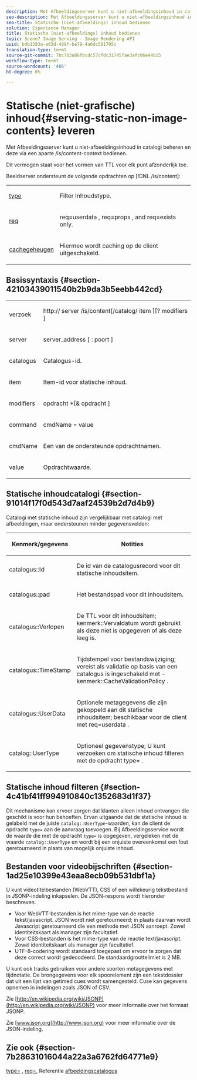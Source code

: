 ```yaml
---
description: Met Afbeeldingsserver kunt u niet-afbeeldingsinhoud in catalogi beheren en deze via een aparte /is/content-context bedienen.
seo-description: Met Afbeeldingsserver kunt u niet-afbeeldingsinhoud in catalogi beheren en deze via een aparte /is/content-context bedienen.
seo-title: Statische (niet-afbeeldings) inhoud bedienen
solution: Experience Manager
title: Statische (niet-afbeeldings) inhoud bedienen
topic: Scene7 Image Serving - Image Rendering API
uuid: bdb1383a-e02d-499f-be79-4a6dc501705c
translation-type: tm+mt
source-git-commit: 7bc7b3a86fbcdc57cfdc31745fae3afc06e44b15
workflow-type: tm+mt
source-wordcount: '486'
ht-degree: 0%

---
```



# Statische (niet-grafische) inhoud{#serving-static-non-image-contents} leveren

Met Afbeeldingsserver kunt u niet-afbeeldingsinhoud in catalogi beheren en deze via een aparte /is/content-context bedienen.

Dit vermogen staat voor het vormen van TTL voor elk punt afzonderlijk toe.

Beeldserver ondersteunt de volgende opdrachten op [!DNL /is/content]:

<table id="simpletable_8A3AB1D1D20F4B6CBE86767E94735980"> 
 <tr class="strow"> 
  <td class="stentry"> <p> <a href="../../is-api/http-ref/image-serving-api-ref/c-http-protocol-reference/c-command-reference/r-type.md#reference-89094fd1c50c444eb082cd266769cccb" format="dita" scope="local"> type  </a> </p> </td> 
  <td class="stentry"> <p>Filter Inhoudstype. </p> </td> 
 </tr> 
 <tr class="strow"> 
  <td class="stentry"> <p> <a href="../../is-api/http-ref/image-serving-api-ref/c-http-protocol-reference/c-command-reference/r-req/r-req.md#reference-907cdb4a97034db7ad94695f25552e76" format="dita" scope="local"> req  </a> </p> </td> 
  <td class="stentry"> <p> <span class="codeph"> req=userdata  </span>,  <span class="codeph"> req=props  </span>, and  <span class="codeph"> req=exists  </span> only. </p> </td> 
 </tr> 
 <tr class="strow"> 
  <td class="stentry"> <p> <a href="../../is-api/http-ref/image-serving-api-ref/c-http-protocol-reference/c-command-reference/r-is-http-cache.md#reference-168189bee4ce4d1189d427891f22be2e" format="dita" scope="local"> cachegeheugen  </a> </p> </td> 
  <td class="stentry"> <p>Hiermee wordt caching op de client uitgeschakeld. </p> </td> 
 </tr> 
</table>

## Basissyntaxis {#section-42103439011540b2b9da3b5eebb442cd}

<table id="simpletable_2F039A5BFA2C4E22B014F42ECBCDA0A2"> 
 <tr class="strow"> 
  <td class="stentry"> <p> <span class="codeph"> <span class="varname"> verzoek  </span> </span> </p> </td> 
  <td class="stentry"> <p> <span class="codeph"> <span class="filepath"> http://  <span class="varname"> server  </span>/is/content[/catalog/ <span class="varname"> item  </span>][? <span class="varname"> modifiers  </span>]  </span> </span> </p> </td> 
 </tr> 
 <tr class="strow"> 
  <td class="stentry"> <p> <span class="codeph"> <span class="varname"> server  </span> </span> </p> </td> 
  <td class="stentry"> <p> <span class="codeph"> <span class="varname"> server_address  </span>[ :  <span class="varname"> poort  </span>]  </span> </p> </td> 
 </tr> 
 <tr class="strow"> 
  <td class="stentry"> <p> <span class="codeph"> <span class="varname"> catalogus  </span> </span> </p> </td> 
  <td class="stentry"> <p>Catalogus-id. </p> </td> 
 </tr> 
 <tr class="strow"> 
  <td class="stentry"> <p> <span class="codeph"> <span class="varname"> item  </span> </span> </p> </td> 
  <td class="stentry"> <p>Item-id voor statische inhoud. </p> </td> 
 </tr> 
 <tr class="strow"> 
  <td class="stentry"> <p> <span class="codeph"> <span class="varname"> modifiers  </span> </span> </p> </td> 
  <td class="stentry"> <p> <span class="codeph"> <span class="varname"> opdracht  </span>*[&amp;  <span class="varname"> opdracht  </span>]  </span> </p> </td> 
 </tr> 
 <tr class="strow"> 
  <td class="stentry"> <p> <span class="codeph"> <span class="varname"> command  </span> </span> </p> </td> 
  <td class="stentry"> <p> <span class="codeph"> <span class="varname"> cmdName  </span>=  <span class="varname"> value  </span> </span> </p> </td> 
 </tr> 
 <tr class="strow"> 
  <td class="stentry"> <p> <span class="codeph"> <span class="varname"> cmdName  </span> </span> </p> </td> 
  <td class="stentry"> <p>Een van de ondersteunde opdrachtnamen. </p> </td> 
 </tr> 
 <tr class="strow"> 
  <td class="stentry"> <p> <span class="codeph"> <span class="varname"> value  </span> </span> </p> </td> 
  <td class="stentry"> <p>Opdrachtwaarde. </p> </td> 
 </tr> 
</table>

## Statische inhoudcatalogi {#section-91014f17f0d543d7aaf24539b2d7d4b9}

Catalogi met statische inhoud zijn vergelijkbaar met catalogi met afbeeldingen, maar ondersteunen minder gegevensvelden:

<table id="table_71A565DF5EC94913AD35CB13B0C7A27D"> 
 <thead> 
  <tr> 
   <th colname="col1" class="entry"> <p>Kenmerk/gegevens </p> </th> 
   <th colname="col2" class="entry"> <p>Notities </p> </th> 
  </tr> 
 </thead>
 <tbody> 
  <tr> 
   <td colname="col1"> <p> <span class="codeph"> catalogus::Id  </span> </p> </td> 
   <td colname="col2"> <p>De id van de catalogusrecord voor dit statische inhoudsitem. </p> </td> 
  </tr> 
  <tr> 
   <td colname="col1"> <p> <span class="codeph"> catalogus::pad  </span> </p> </td> 
   <td colname="col2"> <p>Het bestandspad voor dit inhoudsitem. </p> </td> 
  </tr> 
  <tr> 
   <td colname="col1"> <p> <span class="codeph"> catalogus::Verlopen  </span> </p> </td> 
   <td colname="col2"> <p>De TTL voor dit inhoudsitem; <span class="codeph"> kenmerk::Vervaldatum </span> wordt gebruikt als deze niet is opgegeven of als deze leeg is. </p> </td> 
  </tr> 
  <tr> 
   <td colname="col1"> <p> <span class="codeph"> catalogus::TimeStamp  </span> </p> </td> 
   <td colname="col2"> <p>Tijdstempel voor bestandswijziging; vereist als validatie op basis van een catalogus is ingeschakeld met <span class="codeph">-kenmerk::CacheValidationPolicy </span>. </p> </td> 
  </tr> 
  <tr> 
   <td colname="col1"> <p> <span class="codeph"> catalogus::UserData  </span> </p> </td> 
   <td colname="col2"> <p>Optionele metagegevens die zijn gekoppeld aan dit statische inhoudsitem; beschikbaar voor de client met <span class="codeph"> req=userdata </span>. </p> </td> 
  </tr> 
  <tr> 
   <td colname="col1"> <p> <span class="codeph"> catalog::UserType  </span> </p> </td> 
   <td colname="col2"> <p>Optioneel gegevenstype; U kunt verzoeken om statische inhoud filteren met de opdracht <span class="codeph"> type= </span>. </p> </td> 
  </tr> 
 </tbody> 
</table>

## Statische inhoud filteren {#section-4c41bf41ff994910840c1352683d1f37}

Dit mechanisme kan ervoor zorgen dat klanten alleen inhoud ontvangen die geschikt is voor hun behoeften. Ervan uitgaande dat de statische inhoud is gelabeld met de juiste `catalog::UserType`-waarden, kan de client de opdracht `type=` aan de aanvraag toevoegen. Bij Afbeeldingsservice wordt de waarde die met de opdracht `type=` is opgegeven, vergeleken met de waarde `catalog::UserType` en wordt bij een onjuiste overeenkomst een fout geretourneerd in plaats van mogelijk onjuiste inhoud.

## Bestanden voor videobijschriften {#section-1ad25e10399e43eaa8ecb09b531dbf1a}

U kunt videotitelbestanden (WebVTT), CSS of een willekeurig tekstbestand in JSONP-indeling inkapselen. De JSON-respons wordt hieronder beschreven.

* Voor WebVTT-bestanden is het mime-type van de reactie tekst/javascript. JSON wordt niet geretourneerd; in plaats daarvan wordt Javascript geretourneerd die een methode met JSON aanroept. Zowel identiteitskaart als manager zijn facultatief.
* Voor CSS-bestanden is het mime-type van de reactie text/javascript. Zowel identiteitskaart als manager zijn facultatief.
* UTF-8-codering wordt standaard toegepast om ervoor te zorgen dat deze correct wordt gedecodeerd. De standaardgroottelimiet is 2 MB.

U kunt ook tracks gebruiken voor andere soorten metagegevens met tijdnotatie. De brongegevens voor elk spoorelement zijn een tekstdossier dat uit een lijst van getimed cues wordt samengesteld. Cuse kan gegevens opnemen in indelingen zoals JSON of CSV.

Zie [http://en.wikipedia.org/wiki/JSONP](http://en.wikipedia.org/wiki/JSONP) voor meer informatie over het formaat JSONP.

Zie [www.json.org](http://www.json.org) voor meer informatie over de JSON-indeling.

## Zie ook {#section-7b28631016044a22a3a6762fd64771e9}

[type=](../../is-api/http-ref/image-serving-api-ref/c-http-protocol-reference/c-command-reference/r-type.md#reference-89094fd1c50c444eb082cd266769cccb) ,  [req=](../../is-api/http-ref/image-serving-api-ref/c-http-protocol-reference/c-command-reference/r-req/r-req.md#reference-907cdb4a97034db7ad94695f25552e76), Referentie  [afbeeldingscatalogus](../../is-api/image-serving-api-ref/c-image-catalog-reference/c-image-catalog-reference.md#concept-e23d45ea3abe43119d5144e01c14b0b5)
